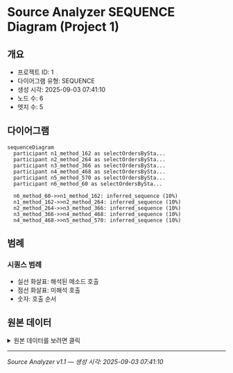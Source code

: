 # Source Analyzer SEQUENCE Diagram (Project 1)

## 개요
- 프로젝트 ID: 1
- 다이어그램 유형: SEQUENCE
- 생성 시각: 2025-09-03 07:41:10
- 노드 수: 6
- 엣지 수: 5

## 다이어그램

```mermaid
sequenceDiagram
  participant n1_method_162 as selectOrdersBySta...
  participant n2_method_264 as selectOrdersBySta...
  participant n3_method_366 as selectOrdersBySta...
  participant n4_method_468 as selectOrdersBySta...
  participant n5_method_570 as selectOrdersBySta...
  participant n6_method_60 as selectOrdersBySta...

  n6_method_60->>n1_method_162: inferred_sequence (10%)
  n1_method_162->>n2_method_264: inferred_sequence (10%)
  n2_method_264->>n3_method_366: inferred_sequence (10%)
  n3_method_366->>n4_method_468: inferred_sequence (10%)
  n4_method_468->>n5_method_570: inferred_sequence (10%)
```

## 범례

### 시퀀스 범례
- 실선 화살표: 해석된 메소드 호출
- 점선 화살표: 미해석 호출
- 숫자: 호출 순서

## 원본 데이터

<details>
<summary>원본 데이터를 보려면 클릭</summary>

노드 목록 (6)
```json
  method:60: selectOrdersByStatus() (method)
  method:162: selectOrdersByStatus() (method)
  method:264: selectOrdersByStatus() (method)
  method:366: selectOrdersByStatus() (method)
  method:468: selectOrdersByStatus() (method)
  method:570: selectOrdersByStatus() (method)
```

엣지 목록 (5)
```json
  method:60 -> method:162 (inferred_sequence)
  method:162 -> method:264 (inferred_sequence)
  method:264 -> method:366 (inferred_sequence)
  method:366 -> method:468 (inferred_sequence)
  method:468 -> method:570 (inferred_sequence)
```

</details>

---
*Source Analyzer v1.1 — 생성 시각: 2025-09-03 07:41:10*